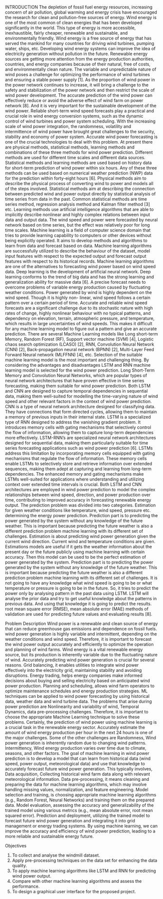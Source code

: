 INTRODUCTION
The depletion of fossil fuel energy resources, increasing concern of air pollution, global warming and energy crisis have encouraged the research for clean and pollution-free sources of energy. Wind energy is one of the most common of clean energies that has been developed significantly in the world. This type of energy is more accessible, inexhaustible, fairly cheaper, renewable and sustainable, and environmentally friendly. Wind energy is a free source of energy that has served the mankind for many countries for driving wind turbines, pumping water, ships, etc. Developing wind energy systems can improve the idea of electricity generation without pollution in the future. Renewable energy sources are getting more attention from the energy production authorities, countries, and energy companies because of their natural, free of costs, and environmentally clean nature. 
The variable and unpredictable nature of wind poses a challenge for optimizing the performance of wind turbines and ensuring a stable power supply [1]. As the proportion of wind power in the power network continues to increase, it will bring a challenge to the safety and stabilization of the power network and then restrict the scale of wind power development. The accurate prediction of the wind power can effectively reduce or avoid the adverse effect of wind farm on power network [8]. And it is very important for the sustainable development of the wind power. Reliable short-term wind speed forecasts play a practical and crucial role in wind energy conversion systems, such as the dynamic control of wind turbines and power system scheduling. With the increasing scale of wind power integration, the randomness, volatility and intermittence of wind power have brought great challenges to the security, stability and economy of power system. Accurate wind power forecasting is one of the crucial technologies to deal with this problem.
At present there are physical methods, statistical methods, learning methods and combinations of these three methods for wind power prediction. Different methods are used for different time scales and different data sources. Statistical methods and learning methods are used based on history data for short-term prediction of wind power within six hours. Any of these three methods can be used based on numerical weather prediction (NWP) data for the prediction within forty-eight hours [6]. Physical methods aim to describe the physical process of converting wind to power and models all of the steps involved. Statistical methods aim at describing the connection between predicted wind and power output directly by statistical analysis of time series from data in the past. Common statistical methods are time series method, regression analysis method and Kalman filter method [3] etc. Learning methods use artificial intelligence algorithms that are able to implicitly describe nonlinear and highly complex relations between input data and output data. The wind speed and power were forecasted by neural network based on time series, but the effect was relatively poor for long time scales.
Machine learning is a field of computer science domain that tries to provide learning capability to computers or other devices without being explicitly operated. It aims to develop methods and algorithms to learn from data and forecast based on data. Machine learning algorithms are successfully utilized to describe the behaviour of the dataset, model input features with respect to the expected output and forecast output features with respect to its historical records. Machine learning algorithms are one of the alternatives to forecasting wind power based on wind speed data. Deep learning is the development of artificial neural network. Deep learning conforms to the trend of big data and has the strong learning and generalization ability for massive data [6]. 
A precise forecast needs to overcome problems of variable energy production caused by fluctuating weather conditions. Power generated by wind is highly dependent on the wind speed. Though it is highly non- linear, wind speed follows a certain pattern over a certain period of time. Accurate and reliable wind speed forecasts are a significant challenge due to its stochastic nature with high rates of change, highly nonlinear behaviour with no typical patterns, and dependency on elevation, terrain, atmospheric pressure, and temperature, which results in large uncertainties of wind speeds. This makes it difficult for any machine learning model to figure out a pattern and give an accurate prediction. There are several Machine Learning models like Long short-term Memory, Random Forest (RF), Support vector machine (SVM) [4], Logistic chaos search optimization (LCASO) [2], RNN, Convolution Neural Network (CNN) [2], Back-propagation neural network (BPNN) [2], Multi-Layer Feed Forward Neural network (MLFFNN) [4], etc. Selection of the suitable machine learning model is the most important and challenging thing. By considering the advantages and disadvantages LSTM and RNN machine learning model is selected for the wind power prediction.
Long Short-Term Memory and Convolution Neural Networks, which are popular types of neural network architectures that have proven effective in time series forecasting, making them suitable for wind power prediction. Both LSTM and CNN are designed to capture temporal dependencies in sequential data, making them well-suited for modelling the time-varying nature of wind speed and other relevant factors in the context of wind power prediction. CNN is a type of neural network architecture designed for classifying data. They have connections that form directed cycles, allowing them to maintain a memory of previous inputs in their internal state. LSTM is a specialized type of RNN designed to address the vanishing gradient problem. It introduces memory cells with gating mechanisms that selectively control the flow of information, allowing them to capture long-term dependencies more effectively. 
LSTM-RNN’s are specialized neural network architectures designed for sequential data, making them particularly suitable for time series forecasting applications such as wind power prediction [6]. LSTMs address this limitation by incorporating memory cells equipped with gating mechanisms that regulate the flow of information. These memory cells enable LSTMs to selectively store and retrieve information over extended sequences, making them adept at capturing and learning from long-term dependencies. The enhanced memory and gating mechanisms make LSTMs well-suited for applications where understanding and utilizing context over extended time intervals is crucial. Both LSTM and CNN architectures are employed in wind power prediction to model the complex relationships between wind speed, direction, and power production over time, contributing to improved accuracy in forecasting renewable energy output.
The prediction problem was divided into two categories. Estimation for given weather conditions like temperature, wind speed, pressure etc. determining the energy power prediction. Prediction part is to predicting the power generated by the system without any knowledge of the future weather. This is important because predicting the future weather is also a different prediction problem machine learning with its different set of challenges. Estimation is about predicting wind power generation given the current wind direction. Current wind and temperature conditions are given. 
Estimations models are useful if it gets the weather information about the present day or the future publicly using machine learning with certain accuracy. Then this model can be used to be the perfect estimation of power generated by the system. Prediction part is to predicting the power generated by the system without any knowledge of the future weather. This is important because predicting the future weather is also a different prediction problem machine learning with its different set of challenges. It is not going to have any knowledge what wind speed is going to be or what temperature or pressure is going to be in the future. So, it tries to predict the power only by analysing pattern in the past data using LSTM. LSTM will analyse the prior data and try to get useful knowledge about the patterns in previous data. And using that knowledge it is going to predict the results. root mean square error (RMSE), mean absolute error (MAE) methods of validation are used for predicting future values and evaluating results [8].

Problem Description
Wind power is a renewable and clean source of energy that can reduce greenhouse gas emissions and dependence on fossil fuels. wind power generation is highly variable and intermittent, depending on the weather conditions and wind speed. Therefore, it is important to forecast the wind power output accurately and efficiently to optimize the operation and planning of wind farms. Wind energy is a vital renewable energy source, but its production is inherently variable due to the fluctuating nature of wind. Accurately predicting wind power generation is crucial for several reasons. Grid balancing, it enables utilities to integrate wind power effectively into the electricity grid, maintaining stability and avoiding disruptions. Energy trading, helps energy companies make informed decisions about buying and selling electricity based on anticipated wind power production. Planning and scheduling, allows wind farm operators to optimize maintenance schedules and energy production strategies.
ML techniques can be applied to wind power forecasting by using historical data, weather data and wind turbine data. The problems that arise during power prediction are Nonlinearity and variability of wind, Temporal Dynamics, data pre-processing challenges. Therefore, it is important to choose the appropriate Machine Learning technique to solve these problems. Certainly, the prediction of wind power using machine learning is a crucial task in the renewable energy sector. Accurately estimate the amount of wind energy production per hour in the next 24 hours is one of the major challenges. Some of the other challenges are Randomness, Wind power generation is inherently random due to changing wind patterns. Intermittency, Wind energy production varies over time due to climate, seasons, and other factors. 
The goal of machine learning in wind power prediction is to develop a model that can learn from historical data (wind speed, power output, meteorological data) and use that knowledge to accurately forecast future wind power generation. This typically involves, Data acquisition, Collecting historical wind farm data along with relevant meteorological information. Data pre-processing, it means cleaning and preparing the data for machine learning algorithms, which may involve handling missing values, normalization, and feature engineering. 
Model selection and training, is choosing appropriate machine learning algorithms (e.g., Random Forest, Neural Networks) and training them on the prepared data. Model evaluation, assessing the accuracy and generalizability of the trained model using various metrics (e.g., mean absolute error, root mean squared error). Prediction and deployment, utilizing the trained model to forecast future wind power generation and integrating it into grid management or energy trading systems. By using machine learning, we can improve the accuracy and efficiency of wind power prediction, leading to a more reliable and sustainable energy future.

Objectives
1.	To collect and analyse the windmill dataset.
2.	Apply pre-processing techniques on the data set for enhancing the data quality.
3.	To apply machine learning algorithms like LSTM and RNN for predicting wind power output.
4.	Compare with other machine learning algorithms and assess the performance.
5.	To design a graphical user interface for the proposed project.


